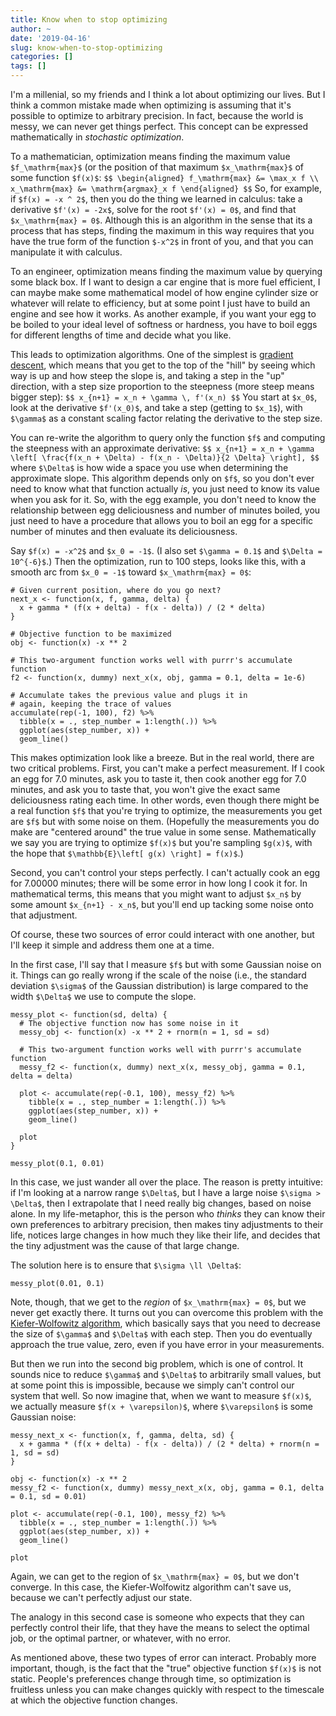 ```yaml
---
title: Know when to stop optimizing
author: ~
date: '2019-04-16'
slug: know-when-to-stop-optimizing
categories: []
tags: []
---
```


I'm a millenial, so my friends and I think a lot about optimizing our lives. But I think a common mistake made when optimizing is assuming that it's possible to optimize to arbitrary precision. In fact, because the world is messy, we can never get things perfect. This concept can be expressed mathematically in *stochastic optimization*.

To a mathematician, optimization means finding the maximum value `$f_\mathrm{max}$` (or the position of that maximum `$x_\mathrm{max}$` of some function `$f(x)$`:
`$$
\begin{aligned}
f_\mathrm{max} &= \max_x f \\
x_\mathrm{max} &= \mathrm{argmax}_x f
\end{aligned}
$$`
So, for example, if `$f(x) = -x ^ 2$`, then you do the thing we learned in calculus: take a derivative `$f'(x) = -2x$`, solve for the root `$f'(x) = 0$`, and find that `$x_\mathrm{max} = 0$`. Although this is an algorithm in the sense that its a process that has steps, finding the maximum in this way requires that you have the true form of the function `$-x^2$` in front of you, and that you can manipulate it with calculus.

To an engineer, optimization means finding the maximum value by querying some black box. If I want to design a car engine that is more fuel efficient, I can maybe make some mathematical model of how engine cylinder size or whatever will relate to efficiency, but at some point I just have to build an engine and see how it works. As another example, if you want your egg to be boiled to your ideal level of softness or hardness, you have to boil eggs for different lengths of time and decide what you like.

This leads to optimization algorithms. One of the simplest is [gradient descent](https://en.wikipedia.org/wiki/Gradient_descent), which means that you get to the top of the "hill" by seeing which way is up and how steep the slope is, and taking a step in the "up" direction, with a step size proportion to the steepness (more steep means bigger step):
`$$
x_{n+1} = x_n + \gamma \, f'(x_n)
$$`
You start at `$x_0$`, look at the derivative `$f'(x_0)$`, and take a step (getting to `$x_1$`), with `$\gamma$` as a constant scaling factor relating the derivative to the step size.

You can re-write the algorithm to query only the function `$f$` and computing the steepness with an approximate derivative:
`$$
x_{n+1} = x_n + \gamma \left[ \frac{f(x_n + \Delta) - f(x_n - \Delta)}{2 \Delta} \right],
$$`
where `$\Delta$` is how wide a space you use when determining the approximate slope. This algorithm depends only on `$f$`, so you don't ever need to know what that function actually *is*, you just need to know its value when you ask for it. So, with the egg example, you don't need to know the relationship between egg deliciousness and number of minutes boiled, you just need to have a procedure that allows you to boil an egg for a specific number of minutes and then evaluate its deliciousness.

Say `$f(x) = -x^2$` and `$x_0 = -1$`. (I also set `$\gamma = 0.1$` and `$\Delta = 10^{-6}$`.) Then the optimization, run to 100 steps, looks like this, with a smooth arc from `$x_0 = -1$` toward `$x_\mathrm{max} = 0$`:
```{r}
# Given current position, where do you go next?
next_x <- function(x, f, gamma, delta) {
  x + gamma * (f(x + delta) - f(x - delta)) / (2 * delta)
}

# Objective function to be maximized
obj <- function(x) -x ** 2

# This two-argument function works well with purrr's accumulate function
f2 <- function(x, dummy) next_x(x, obj, gamma = 0.1, delta = 1e-6)

# Accumulate takes the previous value and plugs it in
# again, keeping the trace of values
accumulate(rep(-1, 100), f2) %>%
  tibble(x = ., step_number = 1:length(.)) %>%
  ggplot(aes(step_number, x)) +
  geom_line()
```

This makes optimization look like a breeze. But in the real world, there are two critical problems. First, you can't make a perfect measurement. If I cook an egg for 7.0 minutes, ask you to taste it, then cook another egg for 7.0 minutes, and ask you to taste that, you won't give the exact same deliciousness rating each time. In other words, even though there might be a real function `$f$` that you're trying to optimize, the measurements you get are `$f$` but with some noise on them. (Hopefully the measurements you do make are "centered around" the true value in some sense. Mathematically we say you are trying to optimize `$f(x)$` but you're sampling `$g(x)$`, with the hope that `$\mathbb{E}\left[ g(x) \right] = f(x)$`.)

Second, you can't control your steps perfectly. I can't actually cook an egg for 7.00000 minutes; there will be some error in how long I cook it for. In mathematical terms, this means that you might want to adjust `$x_n$` by some amount `$x_{n+1} - x_n$`, but you'll end up tacking some noise onto that adjustment.

Of course, these two sources of error could interact with one another, but I'll keep it simple and address them one at a time.

In the first case, I'll say that I measure `$f$` but with some Gaussian noise on it. Things can go really wrong if the scale of the noise (i.e., the standard deviation `$\sigma$` of the Gaussian distribution) is large compared to the width `$\Delta$` we use to compute the slope.
```{r}
messy_plot <- function(sd, delta) {
  # The objective function now has some noise in it
  messy_obj <- function(x) -x ** 2 + rnorm(n = 1, sd = sd)

  # This two-argument function works well with purrr's accumulate function
  messy_f2 <- function(x, dummy) next_x(x, messy_obj, gamma = 0.1, delta = delta)

  plot <- accumulate(rep(-0.1, 100), messy_f2) %>%
    tibble(x = ., step_number = 1:length(.)) %>%
    ggplot(aes(step_number, x)) +
    geom_line()
    
  plot
}

messy_plot(0.1, 0.01)
```
In this case, we just wander all over the place. The reason is pretty intuitive: if I'm looking at a narrow range `$\Delta$`, but I have a large noise `$\sigma > \Delta$`, then I extrapolate that I need really big changes, based on noise alone. In my life-metaphor, this is the person who *thinks* they can know their own preferences to arbitrary precision, then makes tiny adjustments to their life, notices large changes in how much they like their life, and decides that the tiny adjustment was the cause of that large change.

The solution here is to ensure that `$\sigma \ll \Delta$`:
```{r}
messy_plot(0.01, 0.1)
```
Note, though, that we get to the *region* of `$x_\mathrm{max} = 0$`, but we never get exactly there. It turns out you can overcome this problem with the [Kiefer-Wolfowitz algorithm](https://en.wikipedia.org/wiki/Stochastic_approximation#Kiefer-Wolfowitz_algorithm), which basically says that you need to decrease the size of `$\gamma$` and `$\Delta$` with each step. Then you do eventually approach the true value, zero, even if you have error in your measurements.

But then we run into the second big problem, which is one of control. It sounds nice to reduce `$\gamma$` and `$\Delta$` to arbitrarily small values, but at some point this is impossible, because we simply can't control our system that well. So now imagine that, when we want to measure `$f(x)$`, we actually measure `$f(x + \varepsilon)$`, where `$\varepsilon$` is some Gaussian noise:
```{r}
messy_next_x <- function(x, f, gamma, delta, sd) {
  x + gamma * (f(x + delta) - f(x - delta)) / (2 * delta) + rnorm(n = 1, sd = sd)
}

obj <- function(x) -x ** 2
messy_f2 <- function(x, dummy) messy_next_x(x, obj, gamma = 0.1, delta = 0.1, sd = 0.01)

plot <- accumulate(rep(-0.1, 100), messy_f2) %>%
  tibble(x = ., step_number = 1:length(.)) %>%
  ggplot(aes(step_number, x)) +
  geom_line()
  
plot
```
Again, we can get to the region of `$x_\mathrm{max} = 0$`, but we don't converge. In this case, the Kiefer-Wolfowitz algorithm can't save us, because we can't perfectly adjust our state.

The analogy in this second case is someone who expects that they can perfectly control their life, that they have the means to select the optimal job, or the optimal partner, or whatever, with no error.

As mentioned above, these two types of error can interact. Probably more important, though, is the fact that the "true" objective function `$f(x)$` is not static. People's preferences change through time, so optimization is fruitless unless you can make changes quickly with respect to the timescale at which the objective function changes.

<script src='https://cdnjs.cloudflare.com/ajax/libs/mathjax/2.7.5/latest.js?config=TeX-MML-AM_CHTML' async></script>